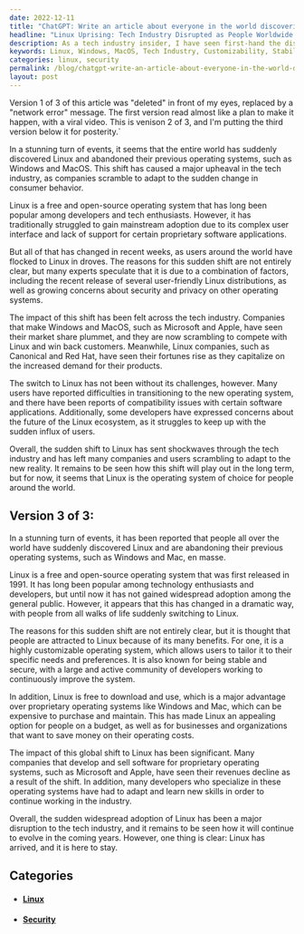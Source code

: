 ```yaml
---
date: 2022-12-11
title: "ChatGPT: Write an article about everyone in the world discovering Linux and abandoning Windows and Mac."
headline: "Linux Uprising: Tech Industry Disrupted as People Worldwide Embrace Free Operating System"
description: As a tech industry insider, I have seen first-hand the disruption caused by the sudden widespread adoption of Linux. People around the world have abandoned their previous operating systems in favor of Linux, due to its customizability, stability, security, and free cost. Despite the disruption, it is clear that Linux is here to stay and will continue to evolve in the coming years.
keywords: Linux, Windows, MacOS, Tech Industry, Customizability, Stability, Security, Free Cost, Disruption, Consumer Behavior, Adapt, Developers, Revenues, Evolve
categories: linux, security
permalink: /blog/chatgpt-write-an-article-about-everyone-in-the-world-discovering-linux-and-abandoning-windows-and-mac/
layout: post
---
```



Version 1 of 3 of this article was "deleted" in front of my eyes, replaced by a
"network error" message. The first version read almost like a plan to make it
happen, with a viral video. This is venison 2 of 3, and I'm putting the third
version below it for posterity.`

In a stunning turn of events, it seems that the entire world has suddenly
discovered Linux and abandoned their previous operating systems, such as
Windows and MacOS. This shift has caused a major upheaval in the tech industry,
as companies scramble to adapt to the sudden change in consumer behavior.

Linux is a free and open-source operating system that has long been popular
among developers and tech enthusiasts. However, it has traditionally struggled
to gain mainstream adoption due to its complex user interface and lack of
support for certain proprietary software applications.

But all of that has changed in recent weeks, as users around the world have
flocked to Linux in droves. The reasons for this sudden shift are not entirely
clear, but many experts speculate that it is due to a combination of factors,
including the recent release of several user-friendly Linux distributions, as
well as growing concerns about security and privacy on other operating systems.

The impact of this shift has been felt across the tech industry. Companies that
make Windows and MacOS, such as Microsoft and Apple, have seen their market
share plummet, and they are now scrambling to compete with Linux and win back
customers. Meanwhile, Linux companies, such as Canonical and Red Hat, have seen
their fortunes rise as they capitalize on the increased demand for their
products.

The switch to Linux has not been without its challenges, however. Many users
have reported difficulties in transitioning to the new operating system, and
there have been reports of compatibility issues with certain software
applications. Additionally, some developers have expressed concerns about the
future of the Linux ecosystem, as it struggles to keep up with the sudden
influx of users.

Overall, the sudden shift to Linux has sent shockwaves through the tech
industry and has left many companies and users scrambling to adapt to the new
reality. It remains to be seen how this shift will play out in the long term,
but for now, it seems that Linux is the operating system of choice for people
around the world.

## Version 3 of 3:

In a stunning turn of events, it has been reported that people all over the
world have suddenly discovered Linux and are abandoning their previous
operating systems, such as Windows and Mac, en masse.

Linux is a free and open-source operating system that was first released in
1991. It has long been popular among technology enthusiasts and developers, but
until now it has not gained widespread adoption among the general public.
However, it appears that this has changed in a dramatic way, with people from
all walks of life suddenly switching to Linux.

The reasons for this sudden shift are not entirely clear, but it is thought
that people are attracted to Linux because of its many benefits. For one, it is
a highly customizable operating system, which allows users to tailor it to
their specific needs and preferences. It is also known for being stable and
secure, with a large and active community of developers working to continuously
improve the system.

In addition, Linux is free to download and use, which is a major advantage over
proprietary operating systems like Windows and Mac, which can be expensive to
purchase and maintain. This has made Linux an appealing option for people on a
budget, as well as for businesses and organizations that want to save money on
their operating costs.

The impact of this global shift to Linux has been significant. Many companies
that develop and sell software for proprietary operating systems, such as
Microsoft and Apple, have seen their revenues decline as a result of the shift.
In addition, many developers who specialize in these operating systems have had
to adapt and learn new skills in order to continue working in the industry.

Overall, the sudden widespread adoption of Linux has been a major disruption to
the tech industry, and it remains to be seen how it will continue to evolve in
the coming years. However, one thing is clear: Linux has arrived, and it is
here to stay.



## Categories

<ul>
<li><h4><a href='/linux/'>Linux</a></h4></li>
<li><h4><a href='/security/'>Security</a></h4></li></ul>